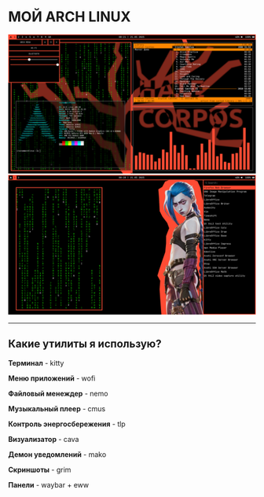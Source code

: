 # МОЙ ARCH LINUX
![](WOOOW.png)
![](WOOOW2.png)
____
## Какие утилиты я использую?

**Терминал** - kitty

**Меню приложений** - wofi

**Файловый менеждер** - nemo

**Музыкальный плеер** - cmus

**Контроль энергосбережения** - tlp

**Визуализатор** - cava

**Демон уведомлений** - mako

**Скриншоты** - grim

**Панели** - waybar + eww
